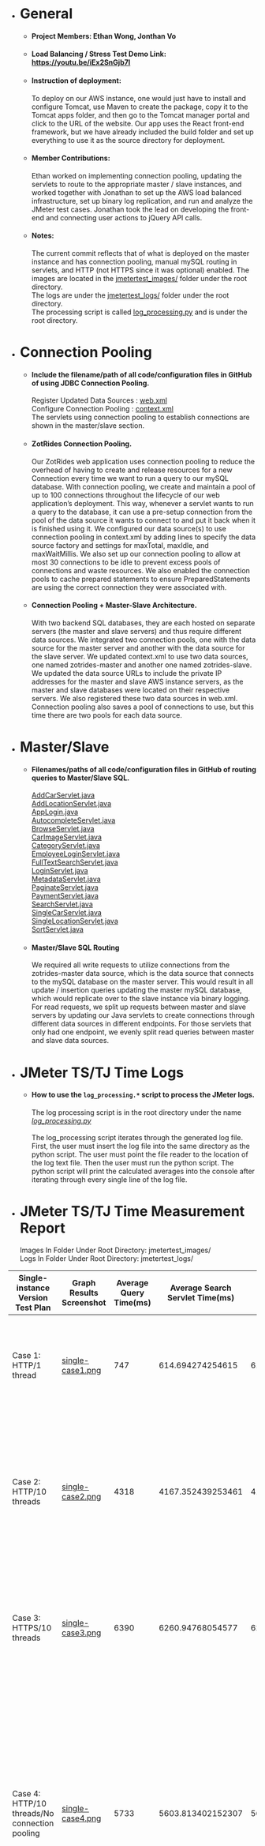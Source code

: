 - # General
    - #### Project Members: Ethan Wong, Jonthan Vo
    
    - #### Load Balancing / Stress Test Demo Link: https://youtu.be/iEx2SnGjb7I

    - #### Instruction of deployment: 
      To deploy on our AWS instance, one would just have to install and configure Tomcat, use Maven to create the package, copy it to the Tomcat apps folder, and then go to the Tomcat manager portal and click to the URL of the website.  Our app uses the React front-end framework, but we have already included the build folder and set up everything to use it as the source directory for deployment.

    - #### Member Contributions: 
      Ethan worked on implementing connection pooling, updating the servlets to route to the appropriate master / slave instances, and worked together with Jonathan to set up the AWS load balanced infrastructure, set up binary log replication, and run and analyze the JMeter test cases.  Jonathan took the lead on developing the front-end and connecting user actions to jQuery API calls.
    
    - #### Notes:
      The current commit reflects that of what is deployed on the master instance and has connection pooling, manual mySQL routing in servlets, and HTTP (not HTTPS since it was optional) enabled.
      The images are located in the <u>jmetertest_images/</u> folder under the root directory.  
      The logs are under the <u>jmetertest_logs/</u> folder under the root directory.  
      The processing script is called [<u>log_processing.py</u>](https://github.com/UCI-Chenli-teaching/cs122b-spring21-team-16/blob/e6ad6a1891a7e09996a79e950998f99b0e510959/log_processing.py) and is under the root directory.
    
- # Connection Pooling
    - #### Include the filename/path of all code/configuration files in GitHub of using JDBC Connection Pooling.
      Register Updated Data Sources : [web.xml](https://github.com/UCI-Chenli-teaching/cs122b-spring21-team-16/blob/e6ad6a1891a7e09996a79e950998f99b0e510959/my-app/public/WEB-INF/web.xml)   
      Configure Connection Pooling : [context.xml](https://github.com/UCI-Chenli-teaching/cs122b-spring21-team-16/blob/e6ad6a1891a7e09996a79e950998f99b0e510959/my-app/public/META-INF/context.xml)      
      The servlets using connection pooling to establish connections are shown in the  master/slave section.     

    - #### ZotRides Connection Pooling.
      Our ZotRides web application uses connection pooling to reduce the overhead of having to create and release resources for a new Connection every time we want to run a query to our mySQL database.  With connection pooling, we create and maintain a pool of up to 100 connections throughout the lifecycle of our web application’s deployment.  This way, whenever a servlet wants to run a query to the database, it can use a pre-setup connection from the pool of the data source it wants to connect to and put it back when it is finished using it.  We configured our data source(s) to use connection pooling in context.xml by adding lines to specify the data source factory and settings for maxTotal, maxIdle, and maxWaitMillis.  We also set up our connection pooling to allow at most 30 connections to be idle to prevent excess pools of connections and waste resources.  We also enabled the connection pools to cache prepared statements to ensure PreparedStatements are using the correct connection they were associated with.
    
    - #### Connection Pooling + Master-Slave Architecture.
      With two backend SQL databases, they are each hosted on separate servers (the master and slave servers) and thus require different data sources.  We integrated two connection pools, one with the data source for the master server and another with the data source for the slave server.  We updated context.xml to use two data sources, one named zotrides-master and another one named zotrides-slave.  We updated the data source URLs to include the private IP addresses for the master and slave AWS instance servers, as the master and slave databases were located on their respective servers.  We also registered these two data sources in web.xml.  Connection pooling also saves a pool of connections to use, but this time there are two pools for each data source. 
    

- # Master/Slave
    - #### Filenames/paths of all code/configuration files in GitHub of routing queries to Master/Slave SQL.
      [AddCarServlet.java](https://github.com/UCI-Chenli-teaching/cs122b-spring21-team-16/blob/e6ad6a1891a7e09996a79e950998f99b0e510959/src/main/java/com/example/zotrides/AddCarServlet.java)   
      [AddLocationServlet.java](https://github.com/UCI-Chenli-teaching/cs122b-spring21-team-16/blob/e6ad6a1891a7e09996a79e950998f99b0e510959/src/main/java/com/example/zotrides/AddLocationServlet.java)    
      [AppLogin.java](https://github.com/UCI-Chenli-teaching/cs122b-spring21-team-16/blob/e6ad6a1891a7e09996a79e950998f99b0e510959/src/main/java/com/example/zotrides/AppLogin.java)  
      [AutocompleteServlet.java](https://github.com/UCI-Chenli-teaching/cs122b-spring21-team-16/blob/e6ad6a1891a7e09996a79e950998f99b0e510959/src/main/java/com/example/zotrides/AutocompleteServlet.java)  
      [BrowseServlet.java](https://github.com/UCI-Chenli-teaching/cs122b-spring21-team-16/blob/e6ad6a1891a7e09996a79e950998f99b0e510959/src/main/java/com/example/zotrides/BrowseServlet.java)      
      [CarImageServlet.java](https://github.com/UCI-Chenli-teaching/cs122b-spring21-team-16/blob/e6ad6a1891a7e09996a79e950998f99b0e510959/src/main/java/com/example/zotrides/CarImageServlet.java)      
      [CategoryServlet.java](https://github.com/UCI-Chenli-teaching/cs122b-spring21-team-16/blob/e6ad6a1891a7e09996a79e950998f99b0e510959/src/main/java/com/example/zotrides/CategoryServlet.java)      
      [EmployeeLoginServlet.java](https://github.com/UCI-Chenli-teaching/cs122b-spring21-team-16/blob/e6ad6a1891a7e09996a79e950998f99b0e510959/src/main/java/com/example/zotrides/EmployeeLoginServlet.java)      
      [FullTextSearchServlet.java](https://github.com/UCI-Chenli-teaching/cs122b-spring21-team-16/blob/e6ad6a1891a7e09996a79e950998f99b0e510959/src/main/java/com/example/zotrides/FullTextSearchServlet.java)  
      [LoginServlet.java](https://github.com/UCI-Chenli-teaching/cs122b-spring21-team-16/blob/e6ad6a1891a7e09996a79e950998f99b0e510959/src/main/java/com/example/zotrides/LoginServlet.java)      
      [MetadataServlet.java](https://github.com/UCI-Chenli-teaching/cs122b-spring21-team-16/blob/e6ad6a1891a7e09996a79e950998f99b0e510959/src/main/java/com/example/zotrides/MetadataServlet.java)      
      [PaginateServlet.java](https://github.com/UCI-Chenli-teaching/cs122b-spring21-team-16/blob/e6ad6a1891a7e09996a79e950998f99b0e510959/src/main/java/com/example/zotrides/PaginateServlet.java)  
      [PaymentServlet.java](https://github.com/UCI-Chenli-teaching/cs122b-spring21-team-16/blob/e6ad6a1891a7e09996a79e950998f99b0e510959/src/main/java/com/example/zotrides/PaymentServlet.java)       
      [SearchServlet.java](https://github.com/UCI-Chenli-teaching/cs122b-spring21-team-16/blob/e6ad6a1891a7e09996a79e950998f99b0e510959/src/main/java/com/example/zotrides/SearchServlet.java)  
      [SingleCarServlet.java](https://github.com/UCI-Chenli-teaching/cs122b-spring21-team-16/blob/e6ad6a1891a7e09996a79e950998f99b0e510959/src/main/java/com/example/zotrides/SingleCarServlet.java)  
      [SingleLocationServlet.java](https://github.com/UCI-Chenli-teaching/cs122b-spring21-team-16/blob/e6ad6a1891a7e09996a79e950998f99b0e510959/src/main/java/com/example/zotrides/SingleLocationServlet.java)  
      [SortServlet.java](https://github.com/UCI-Chenli-teaching/cs122b-spring21-team-16/blob/e6ad6a1891a7e09996a79e950998f99b0e510959/src/main/java/com/example/zotrides/SortServlet.java)

    - #### Master/Slave SQL Routing
      We required all write requests to utilize connections from the zotrides-master data source, which is the data source that connects to the mySQL database on the master server.  This would result in all update / insertion queries updating the master mySQL database, which would replicate over to the slave instance via binary logging.  For read requests, we split up requests between master and slave servers by updating our Java servlets to create connections through different data sources in different endpoints.  For those servlets that only had one endpoint, we evenly split read queries between master and slave data sources.  
    

- # JMeter TS/TJ Time Logs
    - #### How to use the `log_processing.*` script to process the JMeter logs.
      The log processing script is in the root directory under the name [*log_processing.py*](https://github.com/UCI-Chenli-teaching/cs122b-spring21-team-16/blob/e6ad6a1891a7e09996a79e950998f99b0e510959/log_processing.py) <br><br>
      The log_processing script iterates through the generated log file. First, the user must insert the log file into the same directory as the python script. The user must point the file reader to the location of the log text file. Then the user must run the python script. The python script will print the calculated averages into the console after iterating through every single line of the log file. 

- # JMeter TS/TJ Time Measurement Report
    Images In Folder Under Root Directory: jmetertest_images/ <br>
    Logs In Folder Under Root Directory: jmetertest_logs/

| **Single-instance Version Test Plan**          | **Graph Results Screenshot** | **Average Query Time(ms)** | **Average Search Servlet Time(ms)** | **Average JDBC Time(ms)** | **Analysis** |
|------------------------------------------------|------------------------------|----------------------------|-------------------------------------|---------------------------|--------------|
| Case 1: HTTP/1 thread                          | [single-case1.png](https://github.com/UCI-Chenli-teaching/cs122b-spring21-team-16/blob/e6ad6a1891a7e09996a79e950998f99b0e510959/jmetertest_images/scaled-case1.png)   | 747                        | 614.694274254615                    | 613.6150395488461         | Very similar to case 1 of the scaled version; Doesn’t have to go through load balancer, which may be contributing to less overhead and its faster time|
| Case 2: HTTP/10 threads                        | [single-case2.png](https://github.com/UCI-Chenli-teaching/cs122b-spring21-team-16/blob/e6ad6a1891a7e09996a79e950998f99b0e510959/jmetertest_images/single-case2.png)   | 4318                       | 4167.352439253461                   | 4165.253905935            | Almost twice as slow as the scaled version, which makes sense since the same amount of users / requests are handled by only one server.  Its response time graph is vertically shifted upward relative to the scaled case #2, but it retains a similar shape. |
| Case 3: HTTPS/10 threads                       | [single-case3.png](https://github.com/UCI-Chenli-teaching/cs122b-spring21-team-16/blob/e6ad6a1891a7e09996a79e950998f99b0e510959/jmetertest_images/single-case3.png)   | 6390                       | 6260.94768054577                    | 6258.820132648847         | Due to the extra overhead from security procedures, the introduction of TLS means there is more processing, encryption, and decryption being done, therefore increasing the time it takes |
| Case 4: HTTP/10 threads/No connection pooling  | [single-case4.png](https://github.com/UCI-Chenli-teaching/cs122b-spring21-team-16/blob/e6ad6a1891a7e09996a79e950998f99b0e510959/jmetertest_images/single-case4.png)   | 5733                       | 5603.813402152307                   | 5601.32314367             | Again we see a similar case for the scaled version being 2x faster than the single instance because of the reasons mentioned above in the case with connection pooling;Connection pooling is used in single instance case 2 and it could be seen that connection pooling’s omission of reallocating / deallocating resources in a new connection for every query proves to be more efficient than without connection pooling|

| **Scaled Version Test Plan**                   | **Graph Results Screenshot** | **Average Query Time(ms)** | **Average Search Servlet Time(ms)** | **Average JDBC Time(ms)** | **Analysis** |
|------------------------------------------------|------------------------------|----------------------------|-------------------------------------|---------------------------|--------------|
| Case 1: HTTP/1 thread                          | [scaled-case1.png](https://github.com/UCI-Chenli-teaching/cs122b-spring21-team-16/blob/e6ad6a1891a7e09996a79e950998f99b0e510959/jmetertest_images/scaled-case1.png)   | 750                        | 623.7718428007693                   | 623.0220014153847         | Graphical analysis shows very similar shape and trend to case 1 of the single instance, but perhaps the scaled version’s higher measurements are due to slight variations or that the load balancer redirection causes overhead that would have been more beneficial in situations with multiple threads |
| Case 2: HTTP/10 threads                        | [scaled-case2.png](https://github.com/UCI-Chenli-teaching/cs122b-spring21-team-16/blob/e6ad6a1891a7e09996a79e950998f99b0e510959/jmetertest_images/scaled-case2.png)   | 2625                       | 2501.3928786542306                  | 2500.176422861923         | Due to load balancing, distribution is approximately half that of the single instance because the total incoming requests from the 10 threads/users are split among 2 servers |
| Case 3: HTTP/10 threads/No connection pooling  | [scaled-case3.png](https://github.com/UCI-Chenli-teaching/cs122b-spring21-team-16/blob/e6ad6a1891a7e09996a79e950998f99b0e510959/jmetertest_images/scaled-case3.png)   | 2990                       | 2864.163649957308                   | 2862.3193730723074        | Lack of connection pooling causes it to have to create a new connection for every query, and resource allocation / deallocation adds some overhead making it slower than the scaled version case #2;  It is also significantly faster than case 4 of the single server because load balancing reduces the amount of stress on each master / slave server. |

